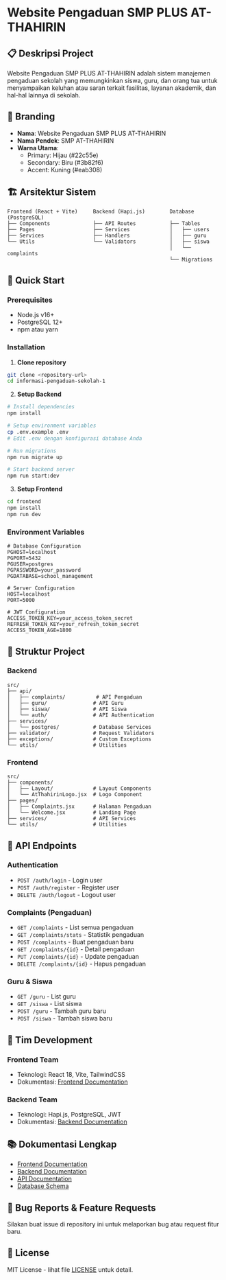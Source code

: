 # Website Pengaduan SMP PLUS AT-THAHIRIN

## 📋 Deskripsi Project

Website Pengaduan SMP PLUS AT-THAHIRIN adalah sistem manajemen pengaduan sekolah yang memungkinkan siswa, guru, dan orang tua untuk menyampaikan keluhan atau saran terkait fasilitas, layanan akademik, dan hal-hal lainnya di sekolah.

## 🎨 Branding

- **Nama**: Website Pengaduan SMP PLUS AT-THAHIRIN
- **Nama Pendek**: SMP AT-THAHIRIN
- **Warna Utama**:
  - Primary: Hijau (#22c55e)
  - Secondary: Biru (#3b82f6)
  - Accent: Kuning (#eab308)

## 🏗️ Arsitektur Sistem

```
Frontend (React + Vite)     Backend (Hapi.js)        Database (PostgreSQL)
├── Components              ├── API Routes           ├── Tables
├── Pages                   ├── Services             │   ├── users
├── Services                ├── Handlers             │   ├── guru
└── Utils                   └── Validators           │   ├── siswa
                                                     │   └── complaints
                                                     └── Migrations
```

## 🚀 Quick Start

### Prerequisites

- Node.js v16+
- PostgreSQL 12+
- npm atau yarn

### Installation

1. **Clone repository**

```bash
git clone <repository-url>
cd informasi-pengaduan-sekolah-1
```

2. **Setup Backend**

```bash
# Install dependencies
npm install

# Setup environment variables
cp .env.example .env
# Edit .env dengan konfigurasi database Anda

# Run migrations
npm run migrate up

# Start backend server
npm run start:dev
```

3. **Setup Frontend**

```bash
cd frontend
npm install
npm run dev
```

### Environment Variables

```env
# Database Configuration
PGHOST=localhost
PGPORT=5432
PGUSER=postgres
PGPASSWORD=your_password
PGDATABASE=school_management

# Server Configuration
HOST=localhost
PORT=5000

# JWT Configuration
ACCESS_TOKEN_KEY=your_access_token_secret
REFRESH_TOKEN_KEY=your_refresh_token_secret
ACCESS_TOKEN_AGE=1800
```

## 📁 Struktur Project

### Backend

```
src/
├── api/
│   ├── complaints/          # API Pengaduan
│   ├── guru/               # API Guru
│   ├── siswa/              # API Siswa
│   └── auth/               # API Authentication
├── services/
│   └── postgres/           # Database Services
├── validator/              # Request Validators
├── exceptions/             # Custom Exceptions
└── utils/                  # Utilities
```

### Frontend

```
src/
├── components/
│   ├── Layout/             # Layout Components
│   └── AtThahirinLogo.jsx  # Logo Component
├── pages/
│   ├── Complaints.jsx      # Halaman Pengaduan
│   └── Welcome.jsx         # Landing Page
├── services/               # API Services
└── utils/                  # Utilities
```

## 🔗 API Endpoints

### Authentication

- `POST /auth/login` - Login user
- `POST /auth/register` - Register user
- `DELETE /auth/logout` - Logout user

### Complaints (Pengaduan)

- `GET /complaints` - List semua pengaduan
- `GET /complaints/stats` - Statistik pengaduan
- `POST /complaints` - Buat pengaduan baru
- `GET /complaints/{id}` - Detail pengaduan
- `PUT /complaints/{id}` - Update pengaduan
- `DELETE /complaints/{id}` - Hapus pengaduan

### Guru & Siswa

- `GET /guru` - List guru
- `GET /siswa` - List siswa
- `POST /guru` - Tambah guru baru
- `POST /siswa` - Tambah siswa baru

## 👥 Tim Development

### Frontend Team

- Teknologi: React 18, Vite, TailwindCSS
- Dokumentasi: [Frontend Documentation](./docs/FRONTEND.md)

### Backend Team

- Teknologi: Hapi.js, PostgreSQL, JWT
- Dokumentasi: [Backend Documentation](./docs/BACKEND.md)

## 📚 Dokumentasi Lengkap

- [Frontend Documentation](./docs/FRONTEND.md)
- [Backend Documentation](./docs/BACKEND.md)
- [API Documentation](./docs/API.md)
- [Database Schema](./docs/DATABASE.md)

## 🐛 Bug Reports & Feature Requests

Silakan buat issue di repository ini untuk melaporkan bug atau request fitur baru.

## 📄 License

MIT License - lihat file [LICENSE](./LICENSE) untuk detail.
